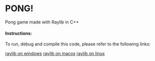 # PONG!

Pong game made with Raylib in C++

#### Instructions:

To run, debug and compile this code, please refer to the following links:

[raylib on windows](https://github.com/raysan5/raylib/wiki/Working-on-Windows)
[raylib on macos](https://github.com/raysan5/raylib/wiki/Working-on-macOS)
[raylib on linux](https://github.com/raysan5/raylib/wiki/Working-on-GNU-Linux)